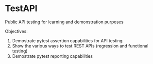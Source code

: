# TestAPI
Public API testing for learning and demonstration purposes

Objectives:
  1) Demostrate pytest assertion capabilities for API testing
  2) Show the various ways to test REST APIs (regression and functional testing)
  3) Demostrate pytest reporting capabilities
